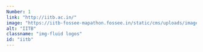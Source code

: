 ```yaml
---
Number: 1
link: "http://iitb.ac.in/"
image: "https://iitb-fossee-mapathon.fossee.in/static/cms/uploads/images/iitb-logo.png"
alt: "IITB"
classname: "img-fluid logos"
id: "iitb"
---
```


